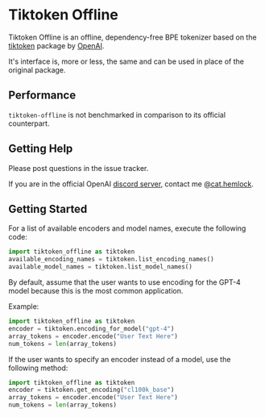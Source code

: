 # Tiktoken Offline

Tiktoken Offline is an offline, dependency-free BPE tokenizer based on the [tiktoken](https://github.com/openai/tiktoken) package by [OpenAI](https://github.com/openai).

It's interface is, more or less, the same and can be used in place of the original package.

## Performance

`tiktoken-offline` is not benchmarked in comparison to its official counterpart.

## Getting Help

Please post questions in the issue tracker.

If you are in the official OpenAI [discord server](https://discord.com/invite/openai), contact me [@cat.hemlock](discordapp.com/users/193930636744982528).

## Getting Started

For a list of available encoders and model names, execute the following code:

```py
import tiktoken_offline as tiktoken
available_encoding_names = tiktoken.list_encoding_names()
available_model_names = tiktoken.list_model_names()
```

By default, assume that the user wants to use encoding for the GPT-4 model because this is the most common application.

Example:

```py
import tiktoken_offline as tiktoken
encoder = tiktoken.encoding_for_model("gpt-4")
array_tokens = encoder.encode("User Text Here") 
num_tokens = len(array_tokens)
```

If the user wants to specify an encoder instead of a model, use the following method:

```py
import tiktoken_offline as tiktoken
encoder = tiktoken.get_encoding("cl100k_base")
array_tokens = encoder.encode("User Text Here") 
num_tokens = len(array_tokens)
```
